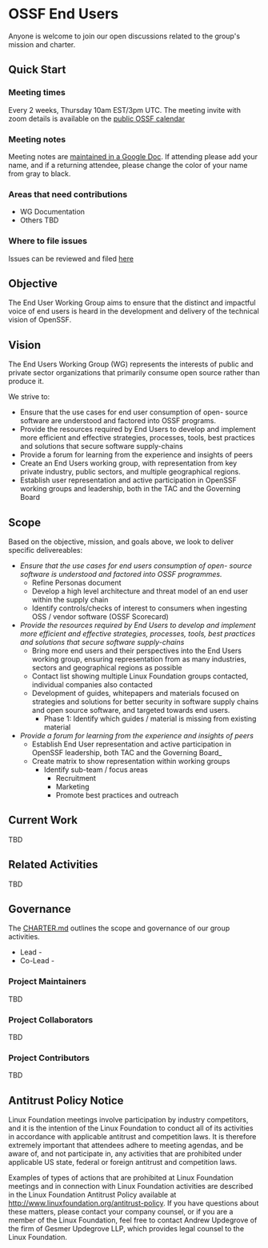 # OSSF End Users

Anyone is welcome to join our open discussions related to the group's mission and charter.

## Quick Start

### Meeting times

Every 2 weeks, Thursday 10am EST/3pm UTC. The meeting invite with zoom details is available on the [public OSSF calendar](https://calendar.google.com/calendar?cid=czYzdm9lZmhwNWk5cGZsdGI1cTY3bmdwZXNAZ3JvdXAuY2FsZW5kYXIuZ29vZ2xlLmNvbQ)

### Meeting notes

Meeting notes are [maintained in a Google Doc](https://docs.google.com/document/d/1KQalBRzfRBvsqh73JUYfp1KG-AJdXcv2Z8LTIFoQP8c/edit#). If attending please add your name, and if a returning attendee, please change the color of your name from gray to black.

### Areas that need contributions

- WG Documentation
- Others TBD

### Where to file issues

Issues can be reviewed and filed [here](https://github.com/ossf/wg-endusers/issues)

## Objective

The End User Working Group aims to ensure that the distinct and impactful voice of end users is heard in the development and delivery of the technical vision of OpenSSF.

## Vision

The End Users Working Group (WG) represents the interests of public and private sector organizations that primarily consume open source rather than produce it.

We strive to:

- Ensure that the use cases for end user consumption of open- source software are understood and factored into OSSF programs.
- Provide the resources required by End Users to develop and implement more efficient and effective strategies, processes, tools, best practices and solutions that secure software supply-chains
- Provide a forum for learning from the experience and insights of peers
- Create an End Users working group, with representation from key private industry, public sectors, and multiple geographical regions.
- Establish user representation and active participation in OpenSSF working groups and leadership, both in the TAC and the Governing Board

## Scope

Based on the objective, mission, and goals above, we look to deliver specific delivereables:

- _Ensure that the use cases for end users consumption of open- source software is understood and factored into OSSF programmes._
  - Refine Personas document
  - Develop a high level architecture and threat model of an end user within the supply chain
  - Identify controls/checks of interest to consumers when ingesting OSS / vendor software (OSSF Scorecard)
- _Provide the resources required by End Users to develop and implement more efficient and effective strategies, processes, tools, best practices and solutions that secure software supply-chains_
  - Bring more end users and their perspectives into the End Users working group, ensuring representation from as many industries, sectors and geographical regions as possible
  - Contact list showing multiple Linux Foundation groups contacted, individual companies also contacted
  - Development of guides, whitepapers and materials focused on strategies and solutions for better security in software supply chains and open source software, and targeted towards end users.
    - Phase 1: Identify which guides / material is missing from existing material
- _Provide a forum for learning from the experience and insights of peers_
  - Establish End User representation and active participation in OpenSSF leadership, both TAC and the Governing Board_
  - Create matrix to show representation within working groups
    - Identify sub-team / focus areas
      - Recruitment
      - Marketing
      - Promote best practices and outreach

## Current Work

TBD

## Related Activities

TBD

## Governance

The [CHARTER.md](CHARTER.md) outlines the scope and governance of our group activities.

- Lead - 
- Co-Lead - 

### Project Maintainers

TBD

### Project Collaborators

TBD

### Project Contributors

TBD

## Antitrust Policy Notice

Linux Foundation meetings involve participation by industry competitors, and it is the intention of the Linux Foundation to conduct all of its activities in accordance with applicable antitrust and competition laws. It is therefore extremely important that attendees adhere to meeting agendas, and be aware of, and not participate in, any activities that are prohibited under applicable US state, federal or foreign antitrust and competition laws.

Examples of types of actions that are prohibited at Linux Foundation meetings and in connection with Linux Foundation activities are described in the Linux Foundation Antitrust Policy available at <http://www.linuxfoundation.org/antitrust-policy>. If you have questions about these matters, please contact your company counsel, or if you are a member of the Linux Foundation, feel free to contact Andrew Updegrove of the firm of Gesmer Updegrove LLP, which provides legal counsel to the Linux Foundation.
